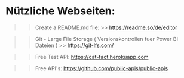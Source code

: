
# Nützliche Webseiten:
  >> Create a README.md file:
      >> https://readme.so/de/editor

>> Git - Large File Storage ( Versionskontrollen fuer Power BI Dateien )
    >> https://git-lfs.com/

>> Free Test API: https://cat-fact.herokuapp.com

>> Free API's: https://github.com/public-apis/public-apis
